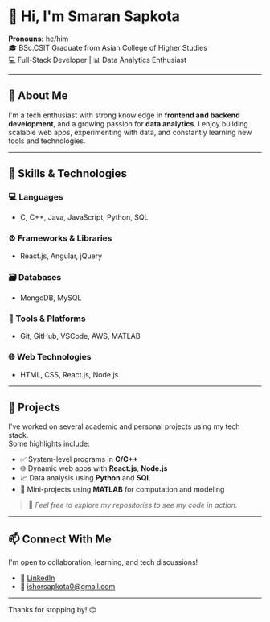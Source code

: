 # 👋 Hi, I'm Smaran Sapkota

**Pronouns:** he/him  
🎓 BSc.CSIT Graduate from Asian College of Higher Studies  
💻 Full-Stack Developer | 📊 Data Analytics Enthusiast

---

## 🚀 About Me

I'm a tech enthusiast with strong knowledge in **frontend and backend development**, and a growing passion for **data analytics**. I enjoy building scalable web apps, experimenting with data, and constantly learning new tools and technologies.

---

## 🧠 Skills & Technologies

### 💻 Languages
- C, C++, Java, JavaScript, Python, SQL

### ⚙️ Frameworks & Libraries
- React.js, Angular, jQuery

### 🗃️ Databases
- MongoDB, MySQL

### 🧰 Tools & Platforms
- Git, GitHub, VSCode, AWS, MATLAB

### 🌐 Web Technologies
- HTML, CSS, React.js, Node.js

---

## 📁 Projects

I've worked on several academic and personal projects using my tech stack.  
Some highlights include:
- ✅ System-level programs in **C/C++**
- 🌐 Dynamic web apps with **React.js**, **Node.js**
- 📈 Data analysis using **Python** and **SQL**
- 🧪 Mini-projects using **MATLAB** for computation and modeling

> 📌 _Feel free to explore my repositories to see my code in action._

---

## 📫 Connect With Me

I'm open to collaboration, learning, and tech discussions!

- 🔗 [LinkedIn](https://www.linkedin.com/in/smaran-sapkota-0117b4190/)
- 📧 ishorsapkota0@gmail.com

---

Thanks for stopping by! 😊

